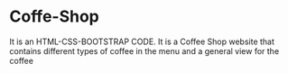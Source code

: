 # Coffe-Shop
 It is an HTML-CSS-BOOTSTRAP CODE. It is a Coffee Shop website that contains different types of coffee in the menu and a general view for the coffee
